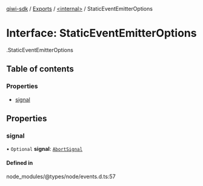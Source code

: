 [qiwi-sdk](../README.md) / [Exports](../modules.md) / [<internal\>](../modules/internal_.md) / StaticEventEmitterOptions

# Interface: StaticEventEmitterOptions

[<internal>](../modules/internal_.md).StaticEventEmitterOptions

## Table of contents

### Properties

- [signal](internal_.StaticEventEmitterOptions.md#signal)

## Properties

### signal

• `Optional` **signal**: [`AbortSignal`](../modules/internal_.md#abortsignal)

#### Defined in

node_modules/@types/node/events.d.ts:57
